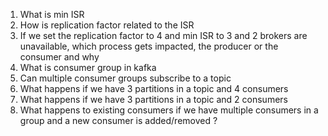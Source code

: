 1. What is min ISR
2. How is replication factor related to the ISR
3. If we set the replication factor to 4 and min ISR to 3 and 2 brokers are unavailable, which process gets impacted, the producer or the consumer and why
4. What is consumer group in kafka 
5. Can multiple consumer groups subscribe to a topic 
7. What happens if we have 3 partitions in a topic and 4 consumers
8. What happens if we have 3 partitions in a topic and 2 consumers
9. What happens to existing consumers if we have multiple consumers in a group and a new consumer is added/removed ?
